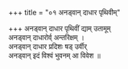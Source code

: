 +++
title = "०१ अनड्वान् दाधार पृथिवीम्"

+++
अनड्वान् दाधार पृथिवीं द्याम् उतामूम्  
अनड्वान् दाधारोर्व् अन्तरिक्षम् ।  
अनड्वान् दाधार प्रदिशः षड् उर्वीर्  
अनड्वान् इदं विश्वं भुवनम् आ विवेश ॥